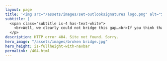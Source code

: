 ```yaml
---
layout: page
title: '<img src="/assets/images/set-outlooksignatures logo.png" alt="Set-Outlooksignatures" style="height: 2em; object-fit: contain;"> & <img src="/assets/images/explicit consulting, color on transparent, company and slogan.png" alt="ExplicIT Consulting. We bridge the gap." style="height: 2em; object-fit: contain;"> <!--HTML 404-->'
subtitle: |
  <span class="subtitle is-4 has-text-white">
    <br>Well, we clearly could not bridge this gap…<br>If you think that there is an error on our side, please <a href="mailto:set-outlooksignatures@explicitconsulting.at"><button class="button is-link is-normal is-hover has-text-black has-text-weight-bold" style="background-color: lawngreen">➔ let us know</button></a>.<br><br><br><br><br><br>
  </p>
description: HTTP error 404. Site not found. Sorry.
hero_image: "/assets/images/broken bridge.jpg"
hero_height: is-fullheight-with-navbar
permalink: /404.html
---
```



<script>
  (function () {
    const currentURL = window.location.href;
    const lowerCaseURL = currentURL.toLowerCase();

    // Step 1: Normalize to lowercase if needed
    if (currentURL !== lowerCaseURL) {
      location.replace(lowerCaseURL);
      return;
    }

    // Step 2: If on a /de path and this is a 404 page, redirect to non-/de version
    const path = window.location.pathname;
    const search = window.location.search;
    const hash = window.location.hash;

    const isDePath = path.startsWith('/de');

    // This assumes the script runs only on the 404 page
    if (isDePath) {
      const fallbackPath = path.replace(/^\/de/, '') || '/';
      const fallbackURL = fallbackPath + search + hash;

      // Optional: delay to allow 404 page to render briefly
      setTimeout(() => {
        window.location.replace(fallbackURL);
      }, 500);
    }
  })();
</script>

